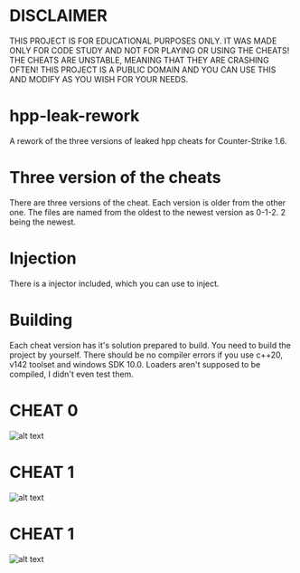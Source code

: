 # DISCLAIMER
THIS PROJECT IS FOR EDUCATIONAL PURPOSES ONLY. IT WAS MADE ONLY FOR CODE STUDY AND NOT FOR PLAYING OR USING THE CHEATS! THE CHEATS ARE UNSTABLE, MEANING THAT THEY ARE CRASHING OFTEN!
THIS PROJECT IS A PUBLIC DOMAIN AND YOU CAN USE THIS AND MODIFY AS YOU WISH FOR YOUR NEEDS.

# hpp-leak-rework
A rework of the three versions of leaked hpp cheats for Counter-Strike 1.6.

# Three version of the cheats
There are three versions of the cheat. Each version is older from the other one.
The files are named from the oldest to the newest version as 0-1-2. 2 being the newest.

# Injection
There is a injector included, which you can use to inject.

# Building
Each cheat version has it's solution prepared to build. You need to build the project by yourself. There should be no compiler errors if you use c++20, v142 toolset and windows SDK 10.0.
Loaders aren't supposed to be compiled, I didn't even test them.

# CHEAT 0
![alt text](https://i.imgur.com/Xfnoyqt.png)

# CHEAT 1
![alt text](https://i.imgur.com/vljskVA.png)

# CHEAT 1
![alt text](https://i.imgur.com/zOd7PLR.png)
